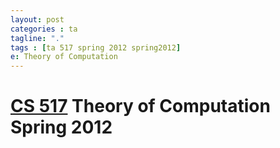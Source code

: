 ```yaml
---
layout: post
categories : ta
tagline: "."
tags : [ta 517 spring 2012 spring2012]
e: Theory of Computation
---
```


# [CS 517](http://web.engr.oregonstate.edu/~tadepall/cs517/12/) Theory of Computation Spring 2012
